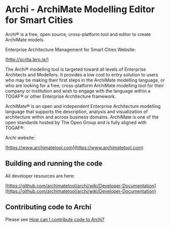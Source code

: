 

# Archi - ArchiMate Modelling Editor for Smart Cities

Archi® is a free, open source, cross-platform tool and editor to create ArchiMate models.

Enterprise Architecture Management for Smart Cities Website:

[http://scrita.lero.ie/]

The Archi® modelling tool is targeted toward all levels of Enterprise Architects and Modellers. It provides a low cost to entry solution to users who may be making their first steps in the ArchiMate modelling language, or who are looking for a free, cross-platform ArchiMate modelling tool for their company or institution and wish to engage with the language within a TOGAF® or other Enterprise Architecture framework.

ArchiMate® is an open and independent Enterprise Architecture modelling language that supports the description, analysis and visualization of architecture within and across business domains. ArchiMate is one of the open standards hosted by The Open Group and is fully aligned with TOGAF®.

Archi website:

[https://www.archimatetool.com](https://www.archimatetool.com)


## Building and running the code

All developer resources are here:

[https://github.com/archimatetool/archi/wiki/Developer-Documentation](https://github.com/archimatetool/archi/wiki/Developer-Documentation)


## Contributing code to Archi

Please see [How can I contribute code to Archi?](https://github.com/Phillipus/archi/wiki/How-can-I-contribute-code-to-Archi%3F)